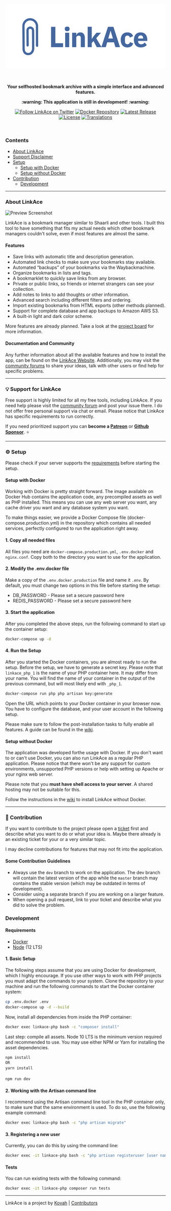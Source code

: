 <p align="center">
  <img src="./public/assets/img/linkace_logo_padded.png" title="Linkace">
</p>

<p>&nbsp;</p>

<p align="center"><b>Your selfhosted bookmark archive with a simple interface and advanced features.</b></p>
<p align="center"><b>:warning: This application is still in development! :warning:</b></p>

<p align="center">
  <a href="https://twitter.com/LinkAceApp"><img src="https://img.shields.io/badge/Twitter-@LinkAceApp-1da1f2" alt="Follow LinkAce on Twitter"></a>
  <a href="https://hub.docker.com/r/linkace/linkace"><img src="https://img.shields.io/badge/Docker-linkace%2Flinkace-2596EC.svg" alt="Docker Repository"></a>
  <a href="https://github.com/Kovah/LinkAce/releases"><img src="https://img.shields.io/github/v/release/kovah/linkace?include_prereleases&label=Latest%20Release" alt="Latest Release"></a>
  <a href="https://opensource.org/licenses/MIT"><img src="https://img.shields.io/github/license/kovah/linkace.svg" alt="License"></a>
  <a href="https://crowdin.com/project/linkace"><img src="https://img.shields.io/badge/Translations-Crowdin-2b303d" alt="Translations"></a>
</p>
<p>&nbsp;</p>


### Contents

* [About LinkAce](#about-linkace)
* [Support Disclaimer](#bulb-support-for-linkace)
* [Setup](#gear-setup)
  * [Setup with Docker](#setup-with-docker)
  * [Setup without Docker](#setup-without-docker)
* [Contribution](#construction-contribution)
  * [Development](#development)


---


### About LinkAce

![Preview Screenshot](https://www.linkace.org/images/preview/linkace_dashboard.png)

LinkAce is a bookmark manager similar to Shaarli and other tools. I built this tool to have something that fits my
actual needs which other bookmark managers couldn't solve, even if most features are almost the same.

#### Features

* Save links with automatic title and description generation.
* Automated link checks to make sure your bookmarks stay available.
* Automated “backups” of your bookmarks via the Waybackmachine.
* Organize bookmarks in lists and tags.
* A bookmarklet to quickly save links from any browser.
* Private or public links, so friends or internet strangers can see your collection.
* Add notes to links to add thoughts or other information.
* Advanced search including different filters and ordering.
* Import existing bookmarks from HTML exports (other methods planned).
* Support for complete database and app backups to Amazon AWS S3.
* A built-in light and dark color scheme.

More features are already planned. Take a look at the [project board](https://github.com/Kovah/LinkAce/projects/1)
for more information.

#### Documentation and Community

Any further information about all the available features and how to install the app, can be found on the 
[LinkAce Website](https://www.linkace.org/). Additionally, you may visit the [community forums](https://spectrum.chat/linkace/)
to share your ideas, talk with other users or find help for specific problems.


---


### :bulb: Support for LinkAce

Free support is highly limited for all my free tools, including LinkAce. If you need help please visit the 
[community forum](https://spectrum.chat/linkace/) and post your issue there. I do not offer free personal 
support via chat or email.
Please notice that LinkAce has specific requirements to run correctly.

If you need prioritized support you can **become a [Patreon](https://www.patreon.com/Kovah)** 
or **[Github Sponsor](https://github.com/sponsors/Kovah)**. :star:


---


### :gear: Setup

Please check if your server supports the [requirements](https://www.linkace.org/docs/v1/setup/) before starting the
setup.

#### Setup with Docker

Working with Docker is pretty straight forward. The image available on Docker Hub contains the application code, any
precompiled assets as well as PHP installed. This means you can use any web server you want, any cache driver you want
and any database system you want.

To make things easier, we provide a Docker Compose file (docker-compose.production.yml) in the repository which
contains all needed services, perfectly configured to run the application right away.

#### 1. Copy all needed files

All files you need are `docker-compose.production.yml`, `.env.docker` and `nginx.conf`. Copy both to the directory you
want to use for the application.

#### 2. Modify the .env.docker file

Make a copy of the `.env.docker.production` file and name it `.env`. By default, you must change two options 
in this file before starting the setup:

* DB_PASSWORD - Please set a secure password here
* REDIS_PASSWORD - Please set a secure password here

#### 3. Start the application

After you completed the above steps, run the following command to start up the container setup:

```bash
docker-compose up -d
```

#### 4. Run the Setup

After you started the Docker containers, you are almost ready to run the setup. Before the setup, we have to generate
a secret key.
Please note that `linkace_php_1` is the name of your PHP container here. It may differ from your name. You will find
the name of your container in the output of the previous command, but will most likely end with `_php_1`.

```bash
docker-compose run php php artisan key:generate
```

Open the URL which points to your Docker container in your browser now. You have to configure the database, and your 
user account in the following setup.

Please make sure to follow the post-installation tasks to fully enable all features. A guide can be found in the 
[wiki](https://www.linkace.org/docs/v1/setup/post-setup).


#### Setup without Docker

The application was developed forthe usage with Docker. If you don't want to or can't use Docker, you can also run 
LinkAce as a regular PHP application. Please notice that there won't be any support for custom environments,
unsupported PHP versions or help with setting up Apache or your nginx web server.

Please note that you **must have shell access to your server**. A shared hosting may not be suitable for this.

Follow the instructions in the [wiki](https://www.linkace.org/docs/v1/setup/setup-without-docker) to install 
LinkAce without Docker.


---


### :construction: Contribution

If you want to contribute to the project please open a [ticket](https://github.com/Kovah/LinkAce/issues) first and 
describe what you want to do or what your idea is. Maybe there already is an existing ticket for your or a very similar 
topic.

I may decline contributions for features that may not fit into the application.

#### Some Contribution Guidelines

* Always use the `dev` branch to work on the application. The dev branch will contain the latest version of the app
while the `master` branch may contains the stable version (which may be outdated in terms of development).
* Consider using a separate branch if you are working on a larger feature.
* When opening a pull request, link to your ticket and describe what you did to solve the problem.


### Development

#### Requirements

* [Docker](https://www.docker.com/products/docker-desktop)
* [Node](https://nodejs.org/en/) (12 LTS)

#### 1. Basic Setup

The following steps assume that you are using Docker for development, which I highly encourage. If you use
other ways to work with PHP projects you must adapt the commands to your system.
Clone the repository to your machine and run the following commands to start the Docker container system:

```bash
cp .env.docker .env
docker-compose up -d --build
```

Now, install all dependencies from inside the PHP container:

```bash
docker exec linkace-php bash -c "composer install"
```

Last step: compile all assets. Node 10 LTS is the minimum version required and recommended to use.
You may use either NPM or Yarn for installing the asset dependencies.

```bash
npm install
OR
yarn install

npm run dev
```

#### 2. Working with the Artisan command line

I recommend using the Artisan command line tool in the PHP container only, to make sure that the same environment is 
used. To do so, use the following example command:

```bash
docker exec linkace-php bash -c "php artisan migrate"
```

#### 3. Registering a new user

Currently, you can do this by using the command line:

```bash
docker exec -it linkace-php bash -c "php artisan registeruser [user name] [user email]"
```


#### Tests

You can run existing tests with the following command:

```bash
docker exec -it linkace-php composer run tests
```


---


LinkAce is a project by [Kovah](https://kovah.de) | [Contributors](https://github.com/Kovah/LinkAce/graphs/contributors)
